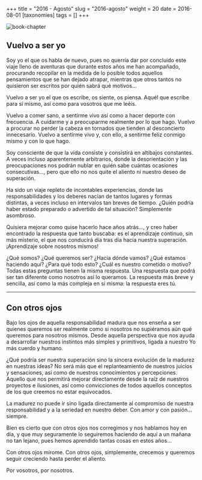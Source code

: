 +++
title = "2016 - Agosto"
slug = "2016-agosto"
weight = 20
date = 2016-08-01
[taxonomies]
tags = []
+++

![book-chapter](/images/book/oeur/18.jpg)

## Vuelvo a ser yo

Soy yo el que os habla de nuevo, pues no querría dar por concluido este viaje lleno de aventuras que durante estos años me han acompañado, procurando recopilar en la medida de lo posible todos aquellos pensamientos que se han dejado atrapar, mientras que otros tantos no quisieron ser escritos por quién sabrá qué motivos…

Vuelvo a ser yo el que os escribe, os siente, os piensa. Aquél que escribe para sí mismo, así como para vosotros que me leéis.

Vuelvo a comer sano, a sentirme vivo así como a hacer deporte con frecuencia. A cuidarme y a preocuparme realmente por lo que hago. Vuelvo a procurar no perder la cabeza en tornados que tienden al desconcierto innecesario. Vuelvo a sentirme vivo y, con ello, a sentirme feliz conmigo mismo y con lo que hago.

Soy consciente de que la vida consiste y consistirá en altibajos constantes. A veces incluso aparentemente arbitrarios, donde la desorientación y las preocupaciones nos podrán nublar en quién sabe cuántas ocasiones consecutivas…, pero que ello no nos quite el aliento ni nuestro deseo de superación.

Ha sido un viaje repleto de incontables experiencias, donde las responsabilidades y los deberes nacían de tantos lugares y formas distintas, a veces incluso en intervalos tan breves de tiempo. ¿Quién podría haber estado preparado o advertido de tal situación? Simplemente asombroso.

Quisiera mejorar como quise hacerlo hace años atrás…, y creo haber encontrado la respuesta que tanto buscaba: es el aprendizaje continuo, sin más misterio, el que nos conducirá día tras día hacia nuestra superación. ¡Aprendizaje sobre nosotros mismos!

¿Qué somos? ¿Qué queremos ser? ¿Hacia dónde vamos? ¿Qué estamos haciendo aquí? ¿Para qué todo esto? ¿Cuál es nuestro cometido o motivo? Todas estas preguntas tienen la misma respuesta. Una respuesta que podrá ser tan diferente como nosotros así lo queramos. La respuesta más breve y sencilla, así como la más compleja en sí misma: la respuesta eres tú.

---

## Con otros ojos

Bajo los ojos de aquella responsabilidad madura que nos enseña a ser quienes queremos ser realmente como si nosotros no supiéramos aún qué queremos para nosotros mismos. Desde aquella perspectiva que nos ayuda a desarrollar nuestros instintos más simples y primitivos, ligada a nuestro Yo más cuerdo y humano.

¿Qué podría ser nuestra superación sino la sincera evolución de la madurez en nuestras ideas? No será más que el replanteamiento de nuestros juicios y sensaciones, así como de nuestros conocimientos y percepciones. Aquello que nos permitirá mejorar directamente desde la raíz de nuestros proyectos e ilusiones, así como convicciones de todos aquellos conceptos de los que creemos no estar equivocados.

La madurez no puede ir sino ligada directamente al compromiso de nuestra responsabilidad y a la seriedad en nuestro deber. Con amor y con pasión... siempre.

Bien es cierto que con otros ojos nos corregimos y nos hablamos hoy en día, y que muy seguramente lo seguiremos haciendo de aquí a un mañana no tan lejano, pues hemos aprendido tantas cosas en estos años...

Con otros ojos mírome. Con otros ojos, simplemente, crecemos y queremos seguir creciendo hasta perder el aliento.

Por vosotros, por nosotros.
